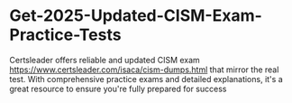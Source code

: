 # Get-2025-Updated-CISM-Exam-Practice-Tests
Certsleader offers reliable and updated CISM exam https://www.certsleader.com/isaca/cism-dumps.html that mirror the real test. With comprehensive practice exams and detailed explanations, it's a great resource to ensure you're fully prepared for success
